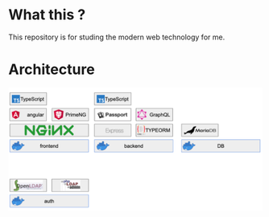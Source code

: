 # What this ?

This repository is for studing the modern web technology for me.

# Architecture

![architecture](/doc/img/architecture.png)
